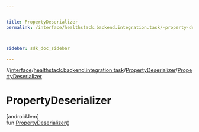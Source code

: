 ```yaml
---


title: PropertyDeserializer
permalink: /interface/healthstack.backend.integration.task/-property-deserializer/-property-deserializer.html



sidebar: sdk_doc_sidebar

---
```



//[interface](/bi_interface.html)/[healthstack.backend.integration.task](../index.html)/[PropertyDeserializer](index.html)/[PropertyDeserializer](-property-deserializer.html)



# PropertyDeserializer



[androidJvm]\
fun [PropertyDeserializer](-property-deserializer.html)()






